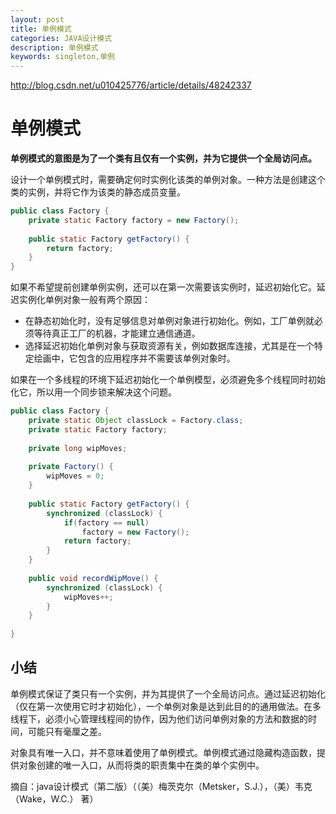 ```yaml
---
layout: post
title: 单例模式
categories: JAVA设计模式
description: 单例模式
keywords: singleton,单例
---
```

http://blog.csdn.net/u010425776/article/details/48242337

# 单例模式

   **单例模式的意图是为了一个类有且仅有一个实例，并为它提供一个全局访问点。**
   
设计一个单例模式时，需要确定何时实例化该类的单例对象。一种方法是创建这个类的实例，并将它作为该类的静态成员变量。

```java
public class Factory {
	private static Factory factory = new Factory();
	
	public static Factory getFactory() {
		return factory;
	}
} 
```

如果不希望提前创建单例实例，还可以在第一次需要该实例时，延迟初始化它。延迟实例化单例对象一般有两个原因：

   * 在静态初始化时，没有足够信息对单例对象进行初始化。例如，工厂单例就必须等待真正工厂的机器，才能建立通信通道。
   * 选择延迟初始化单例对象与获取资源有关，例如数据库连接，尤其是在一个特定绘画中，它包含的应用程序并不需要该单例对象时。
   
如果在一个多线程的环境下延迟初始化一个单例模型，必须避免多个线程同时初始化它，所以用一个同步锁来解决这个问题。

```java
public class Factory {
	private static Object classLock = Factory.class;
	private static Factory factory;
	
	private long wipMoves;
	
	private Factory() {
		wipMoves = 0;
	}
	
	public static Factory getFactory() {
		synchronized (classLock) {
			if(factory == null) 
				factory = new Factory();
			return factory;
		}
	}
	
	public void recordWipMove() {
		synchronized (classLock) {
			wipMoves++;
		}
	}
	
}
```

## 小结
单例模式保证了类只有一个实例，并为其提供了一个全局访问点。通过延迟初始化（仅在第一次使用它时才初始化），一个单例对象是达到此目的的通用做法。在多线程下，必须小心管理线程间的协作，因为他们访问单例对象的方法和数据的时间，可能只有毫厘之差。

对象具有唯一入口，并不意味着使用了单例模式。单例模式通过隐藏构造函数，提供对象创建的唯一入口，从而将类的职责集中在类的单个实例中。
 






摘自：java设计模式（第二版）（（美）梅茨克尔（Metsker，S.J.），（美）韦克（Wake，W.C.） 著）

